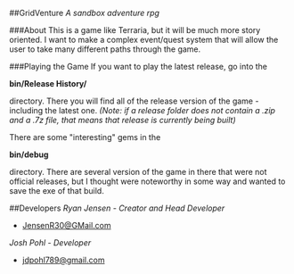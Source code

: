 ##GridVenture
*A sandbox adventure rpg*

###About
This is a game like Terraria, but it will be much more story oriented. I want to make a complex event/quest system that will allow the user to take many different paths through the game.

###Playing the Game
If you want to play the latest release, go into the

**bin/Release History/**

directory. There you will find all of the release version of the game - including the latest one.
*(Note: if a release folder does not contain a .zip and a .7z file, that means that release is currently being built)*

There are some "interesting" gems in the

**bin/debug**

directory. There are several version of the game in there that were not official releases, but I thought were noteworthy in some way and wanted to save the exe of that build.




##Developers
*Ryan Jensen - Creator and Head Developer*
- JensenR30@GMail.com

*Josh Pohl - Developer*
- jdpohl789@gmail.com